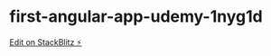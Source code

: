 # first-angular-app-udemy-1nyg1d

[Edit on StackBlitz ⚡️](https://stackblitz.com/edit/first-angular-app-udemy-1nyg1d)